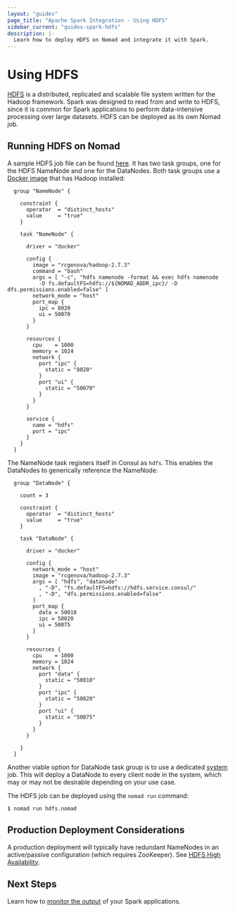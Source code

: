 ```yaml
---
layout: "guides"
page_title: "Apache Spark Integration - Using HDFS"
sidebar_current: "guides-spark-hdfs"
description: |-
  Learn how to deploy HDFS on Nomad and integrate it with Spark.
---
```


# Using HDFS

[HDFS](https://en.wikipedia.org/wiki/Apache_Hadoop#Hadoop_distributed_file_system) 
is a distributed, replicated and scalable file system written for the Hadoop 
framework. Spark was designed to read from and write to HDFS, since it is 
common for Spark applications to perform data-intensive processing over large 
datasets. HDFS can be deployed as its own Nomad job.

## Running HDFS on Nomad

A sample HDFS job file can be found [here](https://github.com/hashicorp/nomad/terraform/examples/spark/spark-history-server-hdfs.nomad). 
It has two task groups, one for the HDFS NameNode and one for the 
DataNodes. Both task groups use a [Docker image](https://github.com/hashicorp/nomad/tree/f-terraform-config/terraform/examples/spark/docker/hdfs) that has Hadoop installed:

```hcl
  group "NameNode" {

    constraint {
      operator  = "distinct_hosts"
      value     = "true"
    }

    task "NameNode" {

      driver = "docker"

      config {
        image = "rcgenova/hadoop-2.7.3"
        command = "bash"
        args = [ "-c", "hdfs namenode -format && exec hdfs namenode 
          -D fs.defaultFS=hdfs://${NOMAD_ADDR_ipc}/ -D dfs.permissions.enabled=false" ]
        network_mode = "host"
        port_map {
          ipc = 8020
          ui = 50070
        }
      }

      resources {
        cpu    = 1000
        memory = 1024
        network {
          port "ipc" {
            static = "8020"
          }
          port "ui" {
            static = "50070"
          }
        }
      }

      service {
        name = "hdfs"
        port = "ipc"
      }
    }
  }
```

The NameNode task registers itself in Consul as `hdfs`. This enables the 
DataNodes to generically reference the NameNode:

```hcl
  group "DataNode" {

    count = 3

    constraint {
      operator  = "distinct_hosts"
      value     = "true"
    }
    
    task "DataNode" {

      driver = "docker"

      config {
        network_mode = "host"
        image = "rcgenova/hadoop-2.7.3"
        args = [ "hdfs", "datanode"
          , "-D", "fs.defaultFS=hdfs://hdfs.service.consul/"
          , "-D", "dfs.permissions.enabled=false"
        ]
        port_map {
          data = 50010
          ipc = 50020
          ui = 50075
        }
      }

      resources {
        cpu    = 1000
        memory = 1024
        network {
          port "data" {
            static = "50010"
          }
          port "ipc" {
            static = "50020"
          }
          port "ui" {
            static = "50075"
          }
        }
      }

    }
  }
```

Another viable option for DataNode task group is to use a dedicated 
[system](https://www.nomadproject.io/docs/runtime/schedulers.html#system) job. 
This will deploy a DataNode to every client node in the system, which may or may 
not be desirable depending on your use case. 

The HDFS job can be deployed using the `nomad run` command:

```shell
$ nomad run hdfs.nomad
```

## Production Deployment Considerations

A production deployment will typically have redundant NameNodes in an 
active/passive configuration (which requires ZooKeeper). See [HDFS High 
Availability](https://hadoop.apache.org/docs/stable/hadoop-project-dist/hadoop-hdfs/HDFSHighAvailabilityWithNFS.html).

## Next Steps

Learn how to [monitor the output](/guides/spark/monitoring.html) of your 
Spark applications.
